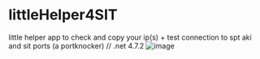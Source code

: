 # littleHelper4SIT
little helper app to check and copy your ip(s) + test connection to spt aki and sit ports (a portknocker) // .net 4.7.2
![image](https://github.com/bullet4prz/littleHelper4SIT/assets/936368/c83ac92a-9dc7-45e9-a576-e0635941be42)
